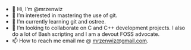 - 👋 Hi, I’m @mrzenwiz
- 👀 I’m interested in mastering the use of git.
- 🌱 I’m currently learning git and ostree.
- 💞️ I’m looking to collaborate on C and C++ development projects.  I also do a lot of Bash scripting and I am a devout FOSS advocate.
- 📫 How to reach me email me @ mrzenwiz@gmail.com.

<!---
mrzenwiz/mrzenwiz is a ✨ special ✨ repository because its `README.md` (this file) appears on your GitHub profile.
You can click the Preview link to take a look at your changes.
--->
